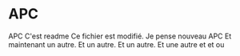 # APC
APC C'est readme Ce fichier est modifié. Je pense nouveau APC Et maintenant un autre. Et un autre. Et un autre. Et une autre et et ou
